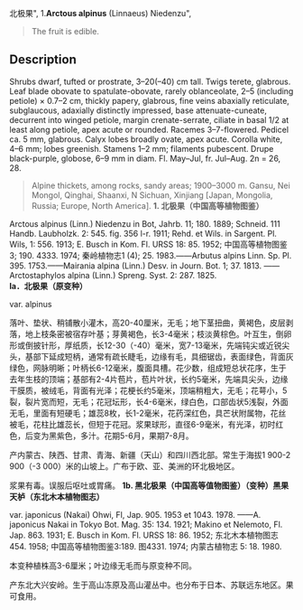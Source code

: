 北极果",
1.**Arctous alpinus** (Linnaeus) Niedenzu",

> The fruit is edible.

## Description
Shrubs dwarf, tufted or prostrate, 3–20(–40) cm tall. Twigs terete, glabrous. Leaf blade obovate to spatulate-obovate, rarely oblanceolate, 2–5 (including petiole) × 0.7–2 cm, thickly papery, glabrous, fine veins abaxially reticulate, subglaucous, adaxially distinctly impressed, base attenuate-cuneate, decurrent into winged petiole, margin crenate-serrate, ciliate in basal 1/2 at least along petiole, apex acute or rounded. Racemes 3–7-flowered. Pedicel ca. 5 mm, glabrous. Calyx lobes broadly ovate, apex acute. Corolla white, 4–6 mm; lobes greenish. Stamens 1–2 mm; filaments pubescent. Drupe black-purple, globose, 6–9 mm in diam. Fl. May–Jul, fr. Jul–Aug. 2n = 26, 28.

> Alpine thickets, among rocks, sandy areas; 1900–3000 m. Gansu, Nei Mongol, Qinghai, Shaanxi, N Sichuan, Xinjiang [Japan, Mongolia, Russia; Europe, North America].
**1. 北极果（中国高等植物图鉴）**

Arctous alpinus (Linn.) Niedenzu in Bot, Jahrb. 11; 180. 1889; Schneid. 111 Handb. Laubholzk. 2: 545. fig. 356 l-r. 1911; Rehd. et Wils. in Sargent. Pl. Wils, 1: 556. 1913; E. Busch in Kom. Fl. URSS 18: 85. 1952; 中国高等植物图鉴3; 190. 4333. 1974; 秦岭植物志1 (4); 25. 1983.——Arbutus alpins Linn. Sp. Pl. 395. 1753.——Mairania alpina (Linn.) Desv. in Journ. Bot. 1; 37. 1813. ——Arctostaphylos alpina (Linn.) Spreng. Syst. 2: 287. 1825.
**la．北极果（原变种）**

var. alpinus

落叶、垫状、稍铺散小灌木，高20-40厘米，无毛；地下茎扭曲，黄褐色，皮层剥落，地上枝条密被宿存叶基；芽黄褐色，长3-4毫米；枝淡黄棕色。叶互生，倒卵形或倒披针形，厚纸质，长12-30（-40）毫米，宽7-13毫米，先端钝尖或近锐尖头，基部下延成短柄，通常有疏长睫毛，边缘有毛，具细锯齿，表面绿色，背面灰绿色，网脉明晰；叶柄长6-12毫米，腹面具槽。花少数，组成短总状花序，生于去年生枝的顶端；基部有2-4片苞片，苞片叶状，长约5毫米，先端具尖头，边缘干膜质，被绒毛，背面有光泽；花梗长约5毫米，顶端稍粗大，无毛；花萼小，5裂，裂片宽而短，无毛；花冠坛形，长4-6毫米，绿白色，口部齿状5浅裂，外面无毛，里面有短硬毛；雄蕊8枚，长1-2毫米，花药深红色，具芒状附属物，花丝被毛，花柱比雄蕊长，但短于花冠。浆果球形，直径6-9毫米，有光泽，初时红色，后变为黑紫色，多汁。花期5-6月，果期7-8月。

产内蒙古、陕西、甘肃、青海、新疆（天山）和四川西北部。常生于海拔1 900-2 900（-3 000）米的山坡上。广布于欧、亚、美洲的环北极地区。

浆果有毒。误服后呕吐或胃痛。
**1b. 黑北极果（中国高等值物图鉴）（变种）黑果天栌（东北木本植物图志）**

var. japonicus (Nakai) Ohwi, Fl, Jap. 905. 1953 et 1043. 1978. ——A. japonicus Nakai in Tokyo Bot. Mag. 35: 134. 1921; Makino et Nelemoto, Fl. Jap. 863. 1931; E. Busch in Kom. Fl. URSS 18: 86. 1952; 东北木本植物图志454. 1958; 中国高等植物图鉴3:189. 图4331. 1974; 内蒙古植物志 5: 18. 1980.

本变种植株高3-6厘米；叶边缘无毛而与原变种不同。

产东北大兴安岭。生于高山冻原及高山灌丛中。也分布于日本、苏联远东地区。果可食用。
